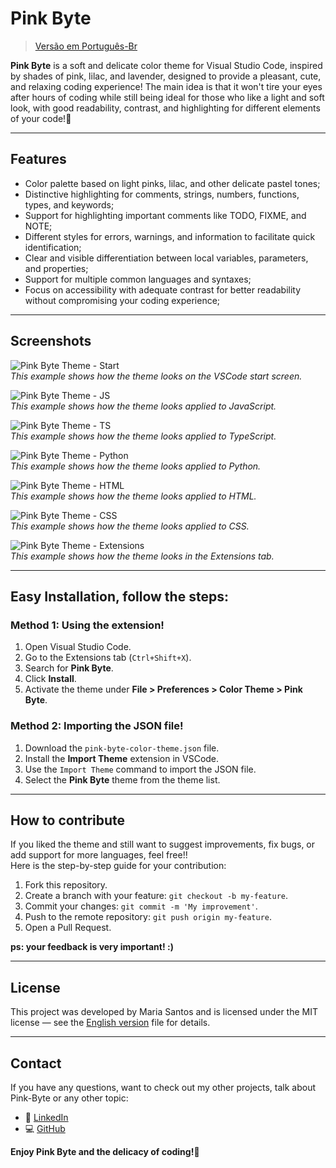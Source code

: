 # Pink Byte

> [Versão em Português-Br](README.md)


**Pink Byte** is a soft and delicate color theme for Visual Studio Code, inspired by shades of pink, lilac, and lavender, designed to provide a pleasant, cute, and relaxing coding experience! The main idea is that it won't tire your eyes after hours of coding while still being ideal for those who like a light and soft look, with good readability, contrast, and highlighting for different elements of your code!💖

---

## Features

- Color palette based on light pinks, lilac, and other delicate pastel tones;
- Distinctive highlighting for comments, strings, numbers, functions, types, and keywords;
- Support for highlighting important comments like TODO, FIXME, and NOTE;
- Different styles for errors, warnings, and information to facilitate quick identification;
- Clear and visible differentiation between local variables, parameters, and properties;
- Support for multiple common languages and syntaxes;
- Focus on accessibility with adequate contrast for better readability without compromising your coding experience;

---

## Screenshots

![Pink Byte Theme - Start](images/Inicio.png)  
*This example shows how the theme looks on the VSCode start screen.*

![Pink Byte Theme - JS](images/ExemploJs.png)  
*This example shows how the theme looks applied to JavaScript.*

![Pink Byte Theme - TS](images/ExemploTs.png)  
*This example shows how the theme looks applied to TypeScript.*

![Pink Byte Theme - Python](images/ExemploPy.png)  
*This example shows how the theme looks applied to Python.*

![Pink Byte Theme - HTML](images/ExemploHtml.png)  
*This example shows how the theme looks applied to HTML.*

![Pink Byte Theme - CSS](images/ExemploCss.png)  
*This example shows how the theme looks applied to CSS.*

![Pink Byte Theme - Extensions](images/ExemploAbaExtensoes.png)  
*This example shows how the theme looks in the Extensions tab.*

---

## Easy Installation, follow the steps:

### Method 1: Using the extension!

1. Open Visual Studio Code.
2. Go to the Extensions tab (`Ctrl+Shift+X`).
3. Search for **Pink Byte**.
4. Click **Install**.
5. Activate the theme under **File > Preferences > Color Theme > Pink Byte**.

### Method 2: Importing the JSON file!

1. Download the `pink-byte-color-theme.json` file.
2. Install the **Import Theme** extension in VSCode.
3. Use the `Import Theme` command to import the JSON file.
4. Select the **Pink Byte** theme from the theme list.

---

## How to contribute

If you liked the theme and still want to suggest improvements, fix bugs, or add support for more languages, feel free!!  
Here is the step-by-step guide for your contribution:

1. Fork this repository.
2. Create a branch with your feature: `git checkout -b my-feature`.
3. Commit your changes: `git commit -m 'My improvement'`.
4. Push to the remote repository: `git push origin my-feature`.
5. Open a Pull Request.

**ps: your feedback is very important! :)** 

---

## License

This project was developed by Maria Santos and is licensed under the MIT license — see the [English version](LICENSE_EN.md) file for details.

---

## Contact

If you have any questions, want to check out my other projects, talk about Pink-Byte or any other topic:

- 💖 [LinkedIn](https://www.linkedin.com/in/mariah-santos/)  
- 💻 [GitHub](https://github.com/mari4hs)


**Enjoy Pink Byte and the delicacy of coding!💖**